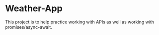 # Weather-App
This project is to help practice working with APIs as well as working with promises/async-await.
